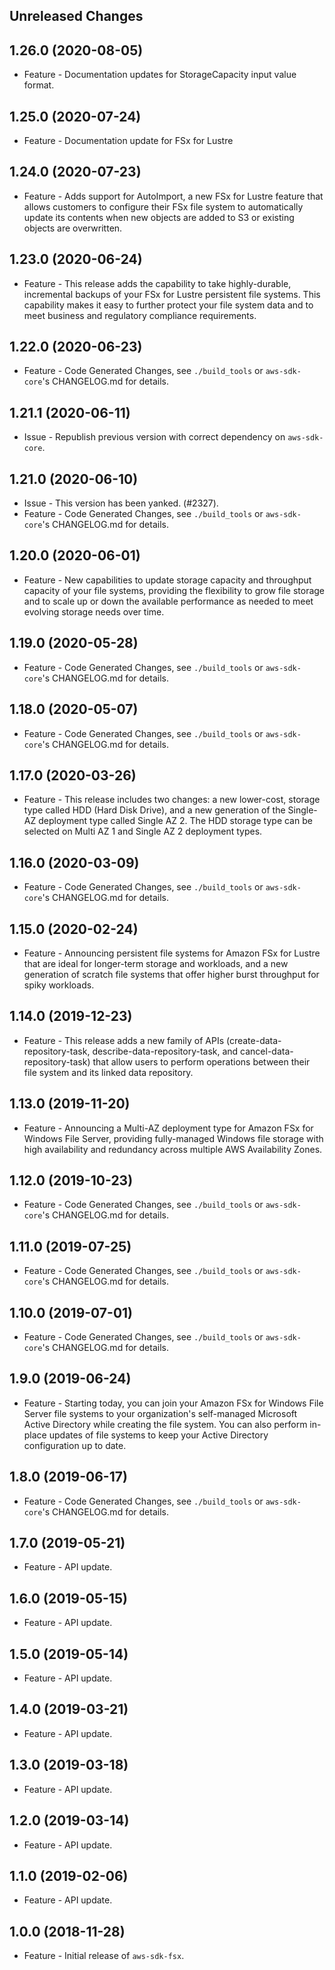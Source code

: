 Unreleased Changes
------------------

1.26.0 (2020-08-05)
------------------

* Feature - Documentation updates for StorageCapacity input value format.

1.25.0 (2020-07-24)
------------------

* Feature - Documentation update for FSx for Lustre

1.24.0 (2020-07-23)
------------------

* Feature - Adds support for AutoImport, a new FSx for Lustre feature that allows customers to configure their FSx file system to automatically update its contents when new objects are added to S3 or existing objects are overwritten.

1.23.0 (2020-06-24)
------------------

* Feature - This release adds the capability to take highly-durable, incremental backups of your FSx for Lustre persistent file systems. This capability makes it easy to further protect your file system data and to meet business and regulatory compliance requirements.

1.22.0 (2020-06-23)
------------------

* Feature - Code Generated Changes, see `./build_tools` or `aws-sdk-core`'s CHANGELOG.md for details.

1.21.1 (2020-06-11)
------------------

* Issue - Republish previous version with correct dependency on `aws-sdk-core`.

1.21.0 (2020-06-10)
------------------

* Issue - This version has been yanked. (#2327).
* Feature - Code Generated Changes, see `./build_tools` or `aws-sdk-core`'s CHANGELOG.md for details.

1.20.0 (2020-06-01)
------------------

* Feature - New capabilities to update storage capacity and throughput capacity of your file systems, providing the flexibility to grow file storage and to scale up or down the available performance as needed to meet evolving storage needs over time.

1.19.0 (2020-05-28)
------------------

* Feature - Code Generated Changes, see `./build_tools` or `aws-sdk-core`'s CHANGELOG.md for details.

1.18.0 (2020-05-07)
------------------

* Feature - Code Generated Changes, see `./build_tools` or `aws-sdk-core`'s CHANGELOG.md for details.

1.17.0 (2020-03-26)
------------------

* Feature - This release includes two changes: a new lower-cost, storage type called HDD (Hard Disk Drive), and a new generation of the Single-AZ deployment type called Single AZ 2. The HDD storage type can be selected on Multi AZ 1 and Single AZ 2 deployment types.

1.16.0 (2020-03-09)
------------------

* Feature - Code Generated Changes, see `./build_tools` or `aws-sdk-core`'s CHANGELOG.md for details.

1.15.0 (2020-02-24)
------------------

* Feature - Announcing persistent file systems for Amazon FSx for Lustre that are ideal for longer-term storage and workloads, and a new generation of scratch file systems that offer higher burst throughput for spiky workloads.

1.14.0 (2019-12-23)
------------------

* Feature - This release adds a new family of APIs (create-data-repository-task, describe-data-repository-task, and cancel-data-repository-task) that allow users to perform operations between their file system and its linked data repository.

1.13.0 (2019-11-20)
------------------

* Feature - Announcing a Multi-AZ deployment type for Amazon FSx for Windows File Server, providing fully-managed Windows file storage with high availability and redundancy across multiple AWS Availability Zones.

1.12.0 (2019-10-23)
------------------

* Feature - Code Generated Changes, see `./build_tools` or `aws-sdk-core`'s CHANGELOG.md for details.

1.11.0 (2019-07-25)
------------------

* Feature - Code Generated Changes, see `./build_tools` or `aws-sdk-core`'s CHANGELOG.md for details.

1.10.0 (2019-07-01)
------------------

* Feature - Code Generated Changes, see `./build_tools` or `aws-sdk-core`'s CHANGELOG.md for details.

1.9.0 (2019-06-24)
------------------

* Feature - Starting today, you can join your Amazon FSx for Windows File Server file systems to your organization's self-managed Microsoft Active Directory while creating the file system. You can also perform in-place updates of file systems to keep your Active Directory configuration up to date.

1.8.0 (2019-06-17)
------------------

* Feature - Code Generated Changes, see `./build_tools` or `aws-sdk-core`'s CHANGELOG.md for details.

1.7.0 (2019-05-21)
------------------

* Feature - API update.

1.6.0 (2019-05-15)
------------------

* Feature - API update.

1.5.0 (2019-05-14)
------------------

* Feature - API update.

1.4.0 (2019-03-21)
------------------

* Feature - API update.

1.3.0 (2019-03-18)
------------------

* Feature - API update.

1.2.0 (2019-03-14)
------------------

* Feature - API update.

1.1.0 (2019-02-06)
------------------

* Feature - API update.

1.0.0 (2018-11-28)
------------------

* Feature - Initial release of `aws-sdk-fsx`.
